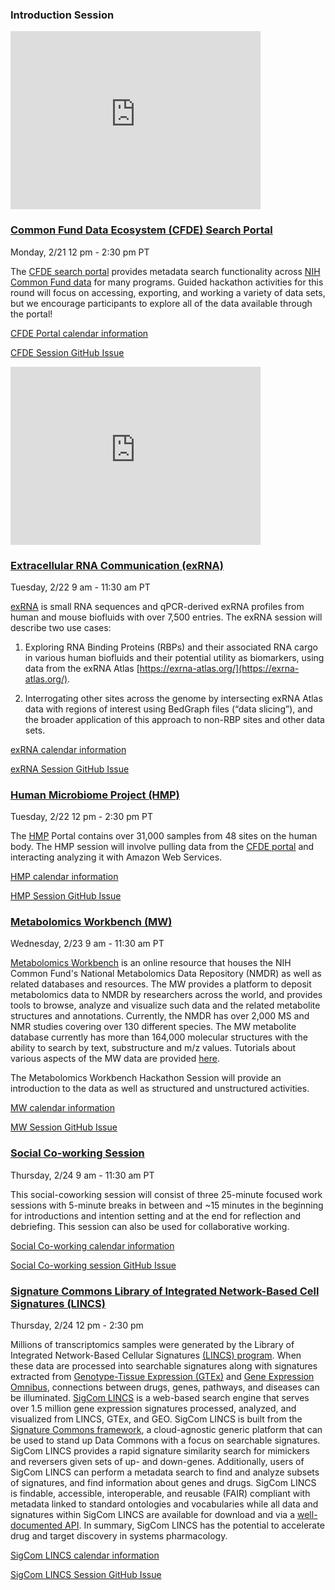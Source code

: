 ### Introduction Session

<iframe id="kaltura_player" src="https://cdnapisec.kaltura.com/p/1770401/sp/177040100/embedIframeJs/uiconf_id/29032722/partner_id/1770401?iframeembed=true&playerId=kaltura_player&entry_id=1_t9cdx6u5&flashvars[localizationCode]=en&amp;flashvars[leadWithHTML5]=true&amp;flashvars[sideBarContainer.plugin]=true&amp;flashvars[sideBarContainer.position]=left&amp;flashvars[sideBarContainer.clickToClose]=true&amp;flashvars[chapters.plugin]=true&amp;flashvars[chapters.layout]=vertical&amp;flashvars[chapters.thumbnailRotator]=false&amp;flashvars[streamSelector.plugin]=true&amp;flashvars[EmbedPlayer.SpinnerTarget]=videoHolder&amp;flashvars[dualScreen.plugin]=true&amp;flashvars[Kaltura.addCrossoriginToIframe]=true&amp;&wid=1_n6l4embc" width="400" height="285" allowfullscreen webkitallowfullscreen mozAllowFullScreen allow="autoplay *; fullscreen *; encrypted-media *" sandbox="allow-forms allow-same-origin allow-scripts allow-top-navigation allow-pointer-lock allow-popups allow-modals allow-orientation-lock allow-popups-to-escape-sandbox allow-presentation allow-top-navigation-by-user-activation" frameborder="0" title="Kaltura Player"></iframe>

### [Common Fund Data Ecosystem (CFDE) Search Portal](https://app.nih-cfde.org/)

Monday, 2/21 12 pm - 2:30 pm PT

The [CFDE search portal](https://app.nih-cfde.org/) provides metadata
search functionality across
[NIH Common Fund data](https://commonfund.nih.gov/) for many
programs. Guided hackathon activities for this round will focus on
accessing, exporting, and working a variety of data
sets, but we encourage participants to explore all of the data available
through the portal!

[CFDE Portal calendar information](https://www.nih-cfde.org/events/hackathon/)

[CFDE Session GitHub Issue](https://github.com/nih-cfde/2022-feb-hackathon/issues/8)

<iframe id="kaltura_player" src="https://cdnapisec.kaltura.com/p/1770401/sp/177040100/embedIframeJs/uiconf_id/29032722/partner_id/1770401?iframeembed=true&playerId=kaltura_player&entry_id=1_cr0ert97&flashvars[localizationCode]=en&amp;flashvars[leadWithHTML5]=true&amp;flashvars[sideBarContainer.plugin]=true&amp;flashvars[sideBarContainer.position]=left&amp;flashvars[sideBarContainer.clickToClose]=true&amp;flashvars[chapters.plugin]=true&amp;flashvars[chapters.layout]=vertical&amp;flashvars[chapters.thumbnailRotator]=false&amp;flashvars[streamSelector.plugin]=true&amp;flashvars[EmbedPlayer.SpinnerTarget]=videoHolder&amp;flashvars[dualScreen.plugin]=true&amp;flashvars[Kaltura.addCrossoriginToIframe]=true&amp;&wid=1_797wv3iq" width="400" height="285" allowfullscreen webkitallowfullscreen mozAllowFullScreen allow="autoplay *; fullscreen *; encrypted-media *" sandbox="allow-forms allow-same-origin allow-scripts allow-top-navigation allow-pointer-lock allow-popups allow-modals allow-orientation-lock allow-popups-to-escape-sandbox allow-presentation allow-top-navigation-by-user-activation" frameborder="0" title="Kaltura Player"></iframe>

### [Extracellular RNA Communication (exRNA)](https://exrna-atlas.org/)

Tuesday, 2/22 9 am - 11:30 am PT

[exRNA](https://exrna-atlas.org/) is small RNA sequences and qPCR-derived exRNA profiles from human and mouse biofluids with over 7,500 entries. The exRNA session will describe two use cases:

1) Exploring RNA Binding Proteins (RBPs) and their associated RNA cargo in various human biofluids and their potential utility as biomarkers, using data from the exRNA Atlas [https://exrna-atlas.org/](https://exrna-atlas.org/).

2) Interrogating other sites across the genome by intersecting exRNA Atlas data with regions of interest using BedGraph files (“data slicing”), and the broader application of this approach to non-RBP sites and other data sets. 

[exRNA calendar information](https://www.nih-cfde.org/events/hackathon/)

[exRNA Session GitHub Issue](https://github.com/nih-cfde/2022-feb-hackathon/issues/2)

### [Human Microbiome Project (HMP)](https://portal.hmpdacc.org/)

Tuesday, 2/22 12 pm - 2:30 pm PT

The [HMP](https://portal.hmpdacc.org/) Portal contains over 31,000 samples from 48 sites on the human body. The HMP session will involve pulling data from the [CFDE  portal](https://app.nih-cfde.org/) and interacting analyzing it with Amazon Web Services.

[HMP calendar information](https://www.nih-cfde.org/events/hackathon/)

[HMP Session GitHub Issue](https://github.com/nih-cfde/2022-feb-hackathon/issues/13)

### [Metabolomics Workbench (MW)](https://www.metabolomicsworkbench.org/)

Wednesday, 2/23 9 am - 11:30 am PT

[Metabolomics Workbench](https://www.metabolomicsworkbench.org/) is an online resource that houses the NIH Common Fund's National Metabolomics Data Repository (NMDR) as well as related databases and resources. The MW provides a platform to deposit metabolomics data to NMDR by researchers across the world, and provides tools to browse, analyze and visualize such data and the related metabolite structures and annotations. Currently, the NMDR has over 2,000 MS and NMR studies covering over 130 different species. The MW metabolite database currently has more than 164,000 molecular structures with the ability to search by text, substructure and m/z values. Tutorials about various aspects of the MW data are provided [here](https://www.metabolomicsworkbench.org/data/tutorials.php).

The Metabolomics Workbench Hackathon Session will provide an introduction to the data as well as structured and unstructured activities.

[MW calendar information](https://www.nih-cfde.org/events/hackathon/)

[MW Session GitHub Issue](https://github.com/nih-cfde/2022-feb-hackathon/issues/3)

### [Social Co-working Session](https://github.com/nih-cfde/2022-feb-hackathon/issues/14)

Thursday, 2/24 9 am - 11:30 am PT

This social-coworking session will consist of three 25-minute focused work sessions with 5-minute breaks in between and ~15 minutes in the beginning for introductions and intention setting and at the end for reflection and debriefing. This session can also be used for collaborative working.

[Social Co-working calendar information](https://www.nih-cfde.org/events/hackathon/)

[Social Co-working session GitHub Issue](https://github.com/nih-cfde/2022-feb-hackathon/issues/14)

### [Signature Commons Library of Integrated Network-Based Cell Signatures (LINCS)](https://maayanlab.cloud/sigcom-lincs/#/SignatureSearch/UpDown)

Thursday, 2/24 12 pm - 2:30 pm

Millions of transcriptomics samples were generated by the Library of Integrated Network-Based Cellular Signatures [(LINCS) program](https://lincsproject.org/). When these data are processed into searchable signatures along with signatures extracted from [Genotype-Tissue Expression (GTEx)](https://gtexportal.org/home/) and [Gene Expression Omnibus](https://www.ncbi.nlm.nih.gov/geo/), connections between drugs, genes, pathways, and diseases can be illuminated. [SigCom LINCS](https://maayanlab.cloud/sigcom-lincs) is a web-based search engine that serves over 1.5 million gene expression signatures processed, analyzed, and visualized from LINCS, GTEx, and GEO. SigCom LINCS is built from the [Signature Commons framework](https://github.com/MaayanLab/signature-commons), a cloud-agnostic generic platform that can be used to stand up Data Commons with a focus on searchable signatures. SigCom LINCS provides a rapid signature similarity search for mimickers and reversers given sets of up- and down-genes. Additionally, users of SigCom LINCS can perform a metadata search to find and analyze subsets of signatures, and find information about genes and drugs. SigCom LINCS is findable, accessible, interoperable, and reusable (FAIR) compliant with metadata linked to standard ontologies and vocabularies while all data and signatures within SigCom LINCS are available for download and via a [well-documented API](https://maayanlab.cloud/sigcom-lincs/#/API). In summary, SigCom LINCS has the potential to accelerate drug and target discovery in systems pharmacology.

[SigCom LINCS calendar information](https://www.nih-cfde.org/events/hackathon/)

[SigCom LINCS Session GitHub Issue](https://github.com/nih-cfde/2022-feb-hackathon/issues/4)
